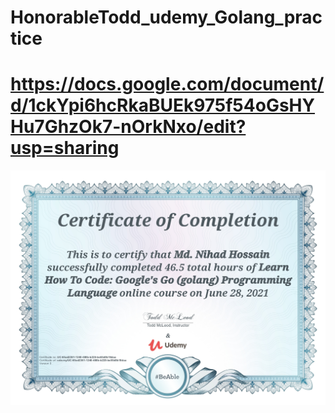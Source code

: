 # HonorableTodd_udemy_Golang_practice
# https://docs.google.com/document/d/1ckYpi6hcRkaBUEk975f54oGsHYHu7GhzOk7-nOrkNxo/edit?usp=sharing


![](codesamples/40_certificate/UC-65ad2361-1240-480b-b225-be55d0b18daa.jpg)